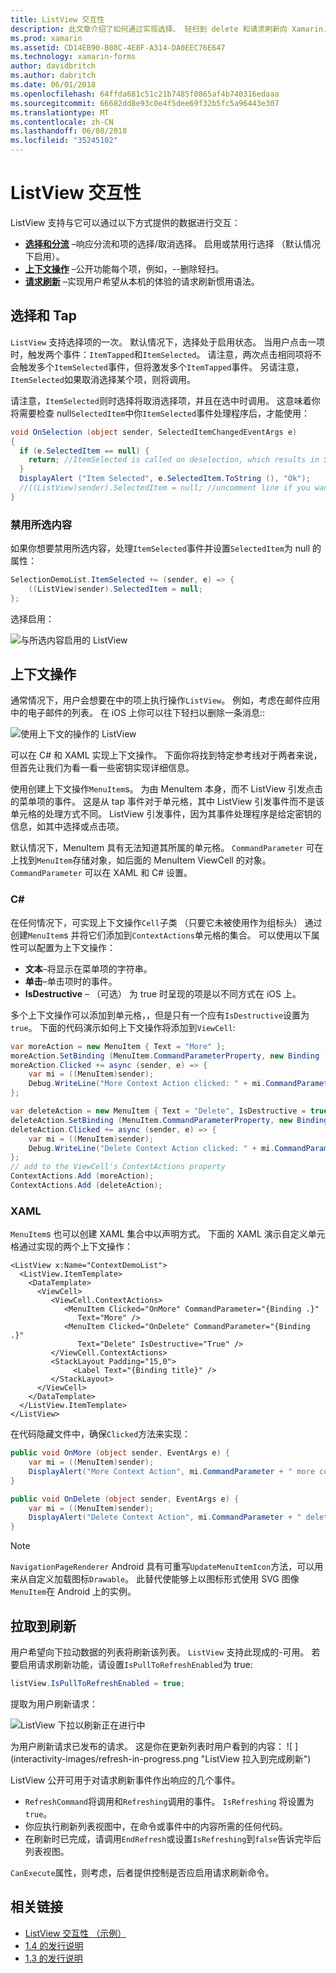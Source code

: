 ```yaml
---
title: ListView 交互性
description: 此文章介绍了如何通过实现选择、 轻扫到 delete 和请求刷新向 Xamarin.Forms ListView 添加交互性。
ms.prod: xamarin
ms.assetid: CD14EB90-B08C-4E8F-A314-DA0EEC76E647
ms.technology: xamarin-forms
author: davidbritch
ms.author: dabritch
ms.date: 06/01/2018
ms.openlocfilehash: 64ffda681c51c21b7485f0865af4b740316edaaa
ms.sourcegitcommit: 66682dd8e93c0e4f5dee69f32b5fc5a96443e307
ms.translationtype: MT
ms.contentlocale: zh-CN
ms.lasthandoff: 06/08/2018
ms.locfileid: "35245102"
---
```

# <a name="listview-interactivity"></a>ListView 交互性

ListView 支持与它可以通过以下方式提供的数据进行交互：

- [**选择和分流**](#selectiontaps) &ndash;响应分流和项的选择/取消选择。 启用或禁用行选择 （默认情况下启用）。
- [**上下文操作**](#Context_Actions) &ndash;公开功能每个项，例如，--删除轻扫。
- [**请求刷新**](#Pull_to_Refresh) &ndash;实现用户希望从本机的体验的请求刷新惯用语法。

<a name="selectiontaps" />

## <a name="selection--taps"></a>选择和 Tap
`ListView` 支持选择项的一次。 默认情况下，选择处于启用状态。 当用户点击一项时，触发两个事件：`ItemTapped`和`ItemSelected`。 请注意，两次点击相同项将不会触发多个`ItemSelected`事件，但将激发多个`ItemTapped`事件。 另请注意，`ItemSelected`如果取消选择某个项，则将调用。

请注意，`ItemSelected`则时选择将取消选择项，并且在选中时调用。 这意味着你将需要检查 null`SelectedItem`中你`ItemSelected`事件处理程序后，才能使用：

```csharp
void OnSelection (object sender, SelectedItemChangedEventArgs e)
{
  if (e.SelectedItem == null) {
    return; //ItemSelected is called on deselection, which results in SelectedItem being set to null
  }
  DisplayAlert ("Item Selected", e.SelectedItem.ToString (), "Ok");
  //((ListView)sender).SelectedItem = null; //uncomment line if you want to disable the visual selection state.
}
```

### <a name="disabling-selection"></a>禁用所选内容

如果你想要禁用所选内容，处理`ItemSelected`事件并设置`SelectedItem`为 null 的属性：

```csharp
SelectionDemoList.ItemSelected += (sender, e) => {
    ((ListView)sender).SelectedItem = null;
};
```

选择启用：

![](interactivity-images/selection-default.png "与所选内容启用的 ListView")

<a name="Context_Actions" />

## <a name="context-actions"></a>上下文操作
通常情况下，用户会想要在中的项上执行操作`ListView`。 例如，考虑在邮件应用中的电子邮件的列表。 在 iOS 上你可以往下轻扫以删除一条消息::

![](interactivity-images/context-default.png "使用上下文的操作的 ListView")

可以在 C# 和 XAML 实现上下文操作。 下面你将找到特定参考线对于两者来说，但首先让我们为看一看一些密钥实现详细信息。

使用创建上下文操作`MenuItem`s。 为由 MenuItem 本身，而不 ListView 引发点击的菜单项的事件。 这是从 tap 事件对于单元格，其中 ListView 引发事件而不是该单元格的处理方式不同。 ListView 引发事件，因为其事件处理程序是给定密钥的信息，如其中选择或点击项。

默认情况下，MenuItem 具有无法知道其所属的单元格。 `CommandParameter` 可在上找到`MenuItem`存储对象，如后面的 MenuItem ViewCell 的对象。 `CommandParameter` 可以在 XAML 和 C# 设置。

### <a name="c"></a>C#  

在任何情况下，可实现上下文操作`Cell`子类 （只要它未被使用作为组标头） 通过创建`MenuItem`s 并将它们添加到`ContextActions`单元格的集合。 可以使用以下属性可以配置为上下文操作：

* **文本**&ndash;将显示在菜单项的字符串。
* **单击**&ndash;单击项时的事件。
* **IsDestructive** &ndash; （可选） 为 true 时呈现的项是以不同方式在 iOS 上。

多个上下文操作可以添加到单元格，，但是只有一个应有`IsDestructive`设置为`true`。 下面的代码演示如何上下文操作将添加到`ViewCell`:

```csharp
var moreAction = new MenuItem { Text = "More" };
moreAction.SetBinding (MenuItem.CommandParameterProperty, new Binding ("."));
moreAction.Clicked += async (sender, e) => {
    var mi = ((MenuItem)sender);
    Debug.WriteLine("More Context Action clicked: " + mi.CommandParameter);
};

var deleteAction = new MenuItem { Text = "Delete", IsDestructive = true }; // red background
deleteAction.SetBinding (MenuItem.CommandParameterProperty, new Binding ("."));
deleteAction.Clicked += async (sender, e) => {
    var mi = ((MenuItem)sender);
    Debug.WriteLine("Delete Context Action clicked: " + mi.CommandParameter);
};
// add to the ViewCell's ContextActions property
ContextActions.Add (moreAction);
ContextActions.Add (deleteAction);
```

### <a name="xaml"></a>XAML

`MenuItem`s 也可以创建 XAML 集合中以声明方式。 下面的 XAML 演示自定义单元格通过实现的两个上下文操作：

```xaml
<ListView x:Name="ContextDemoList">
  <ListView.ItemTemplate>
    <DataTemplate>
      <ViewCell>
         <ViewCell.ContextActions>
            <MenuItem Clicked="OnMore" CommandParameter="{Binding .}"
               Text="More" />
            <MenuItem Clicked="OnDelete" CommandParameter="{Binding .}"
               Text="Delete" IsDestructive="True" />
         </ViewCell.ContextActions>
         <StackLayout Padding="15,0">
              <Label Text="{Binding title}" />
         </StackLayout>
      </ViewCell>
    </DataTemplate>
  </ListView.ItemTemplate>
</ListView>
```

在代码隐藏文件中，确保`Clicked`方法来实现：

```csharp
public void OnMore (object sender, EventArgs e) {
    var mi = ((MenuItem)sender);
    DisplayAlert("More Context Action", mi.CommandParameter + " more context action", "OK");
}

public void OnDelete (object sender, EventArgs e) {
    var mi = ((MenuItem)sender);
    DisplayAlert("Delete Context Action", mi.CommandParameter + " delete context action", "OK");
}
```

> [!NOTE]
> `NavigationPageRenderer` Android 具有可重写`UpdateMenuItemIcon`方法，可以用来从自定义加载图标`Drawable`。 此替代使能够上以图标形式使用 SVG 图像`MenuItem`在 Android 上的实例。

<a name="Pull_to_Refresh" />

## <a name="pull-to-refresh"></a>拉取到刷新
用户希望向下拉动数据的列表将刷新该列表。 `ListView` 支持此现成的-可用。 若要启用请求刷新功能，请设置`IsPullToRefreshEnabled`为 true:

```csharp
listView.IsPullToRefreshEnabled = true;
```

提取为用户刷新请求：

![](interactivity-images/refresh-start.png "ListView 下拉以刷新正在进行中")

为用户刷新请求已发布的请求。 这是你在更新列表时用户看到的内容： ![ ] (interactivity-images/refresh-in-progress.png "ListView 拉入到完成刷新")

ListView 公开可用于对请求刷新事件作出响应的几个事件。

-  `RefreshCommand`将调用和`Refreshing`调用的事件。 `IsRefreshing` 将设置为`true`。
-  你应执行刷新列表视图中，在命令或事件中的内容所需的任何代码。
-  在刷新时已完成，请调用`EndRefresh`或设置`IsRefreshing`到`false`告诉完毕后列表视图。

`CanExecute`属性，则考虑，后者提供控制是否应启用请求刷新命令。



## <a name="related-links"></a>相关链接

- [ListView 交互性 （示例）](https://developer.xamarin.com/samples/xamarin-forms/UserInterface/ListView/interactivity)
- [1.4 的发行说明](http://forums.xamarin.com/discussion/35451/xamarin-forms-1-4-0-released/)
- [1.3 的发行说明](http://forums.xamarin.com/discussion/29934/xamarin-forms-1-3-0-released/)
